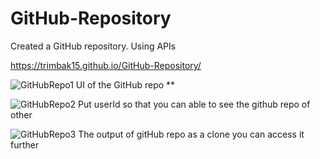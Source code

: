 # GitHub-Repository
Created a GitHub repository. Using APIs


https://trimbak15.github.io/GitHub-Repository/

![GitHubRepo1](https://user-images.githubusercontent.com/118504736/232551353-510c5f6b-75e5-4194-8628-47c5c2d45b96.png)
UI of the GitHub repo **

![GitHubRepo2](https://user-images.githubusercontent.com/118504736/232551516-5792c6b1-9f7b-49c4-887e-378bfaf0cb20.png)
Put userId so that you can able to see the github repo of other

![GitHubRepo3](https://user-images.githubusercontent.com/118504736/232551532-ba2205f1-6bb8-425b-ada3-acd3dbf47090.png)
The output of gitHub repo as a clone you can access it further




